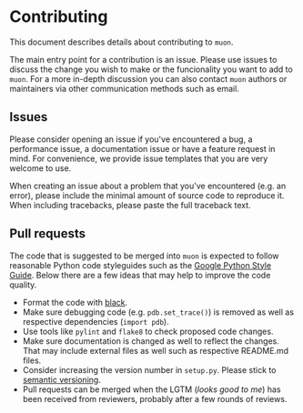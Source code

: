 # Contributing


This document describes details about contributing to `muon`.

The main entry point for a contribution is an issue. Please use issues to discuss the change you wish to make or the funcionality you want to add to `muon`. For a more in-depth discussion you can also contact `muon` authors or maintainers via other communication methods such as email.

## Issues

Please consider opening an issue if you've encountered a bug, a performance issue, a documentation issue or have a feature request in mind. For convenience, we provide issue templates that you are very welcome to use.

When creating an issue about a problem that you've encountered (e.g. an error), please include the minimal amount of source code to reproduce it. When including tracebacks, please paste the full traceback text.

## Pull requests

The code that is suggested to be merged into `muon` is expected to follow reasonable Python code styleguides such as the [Google Python Style Guide](https://google.github.io/styleguide/pyguide.html). Below there are a few ideas that may help to improve the code quality.

- Format the code with [black](https://github.com/psf/black).
- Make sure debugging code (e.g. `pdb.set_trace()`) is removed as well as respective dependencies (`import pdb`).
- Use tools like `pylint` and `flake8` to check proposed code changes.
- Make sure documentation is changed as well to reflect the changes. That may include external files as well such as respective README.md files.
- Consider increasing the version number in `setup.py`. Please stick to [semantic versioning](https://semver.org/).
- Pull requests can be merged when the LGTM (_looks good to me_) has been received from reviewers, probably after a few rounds of reviews.

